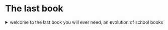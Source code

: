 <h1>The last book</h1>

<details>
  <summary>
   welcome to the last book you will ever need, an evolution of school books
  </summary>

  <p>
and a play on what they should have helped us acomplished yet failed to beyond measure</p>

<p>the books that we wrote in growing up should have been more then books we used to fill out homework they should have been books of knowledge that those that come after us could use </p>

<p>Imagine instead of having to source new textbooks with the most recent advancements in the world, we would go out on an adventure and explore what the world has to offer and documment them in those books </p>


<p>Then those that came after us would build on top of that knowledge and discovered more, book -> textbook </p>


<p>but all we did is instead of think, we copied what was in a textbook and regurgitated the knowledge</p>

<p>today this ends, with this book, a living one, we will be able to take back control and share knowledge that evolves with us</p>

<p>this is the last book<p>
</details>

 
